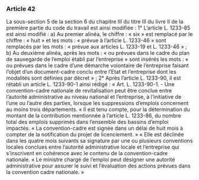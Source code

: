 ### Article 42
La sous-section 5 de la section 6 du chapitre III du titre III du livre II de la première
partie du code du travail est ainsi modifiée :
1° L’article L. 1233-85 est ainsi modifié :
a) Au premier alinéa, le chiffre : « six » est remplacé par le chiffre : « huit » et les mots :
« prévue à l’article L. 1233-46 » sont remplacés par les mots : « prévue aux articles L. 1233-19
et L. 1233-46 » ;
b) Au deuxième alinéa, après les mots : « ou prévues dans le cadre du plan de sauvegarde
de l’emploi établi par l’entreprise » sont insérés les mots : « ou prévues dans le cadre d’une
démarche volontaire de l’entreprise faisant l’objet d’un document-cadre conclu entre l’Etat et
l’entreprise dont les modalités sont définies par décret » ;
2° Après l’article L. 1233-90, il est rétabli un article L. 1233-90-1 ainsi rédigé :
« Art. L. 1233-90-1. - Une convention-cadre nationale de revitalisation peut être conclue
entre l’autorité administrative au niveau national et l’entreprise, à l’initiative de l’une ou l’autre
des parties, lorsque les suppressions d’emplois concernent au moins trois départements.
« Il est tenu compte, pour la détermination du montant de la contribution mentionnée à
l’article L. 1233-86, du nombre total des emplois supprimés dans l’ensemble des bassins
d’emploi impactés.
« La convention-cadre est signée dans un délai de huit mois à compter de la notification
du projet de licenciement. »
« Elle est déclinée dans les quatre mois suivants sa signature par une ou plusieurs
conventions locales conclues entre l’autorité administrative locale et l’entreprise qui s’inscrivent
en cohérence avec le contenu de la convention-cadre nationale.
« Le ministre chargé de l’emploi peut désigner une autorité administrative pour assurer le
suivi et l’évaluation des actions prévues dans la convention cadre nationale. »
